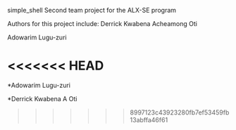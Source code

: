 simple_shell
Second team project for the ALX-SE program

Authors for this project include:
Derrick Kwabena Acheamong Oti

Adowarim Lugu-zuri

<<<<<<< HEAD
=======
*Adowarim Lugu-zuri

*Derrick Kwabena A Oti
>>>>>>> 8997123c43923280fb7ef53459fb13abffa46f61
